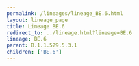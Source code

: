 ```yaml
---
permalink: /lineages/lineage_BE.6.html
layout: lineage_page
title: Lineage BE.6
redirect_to: ../lineage.html?lineage=BE.6
lineage: BE.6
parent: B.1.1.529.5.3.1
children: ['BE.6']
---
```

